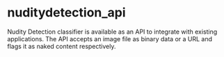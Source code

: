 # nuditydetection_api
Nudity Detection classifier is available as an API to integrate with existing applications. The API accepts an image file as binary data or a URL and flags it as naked content respectively.
